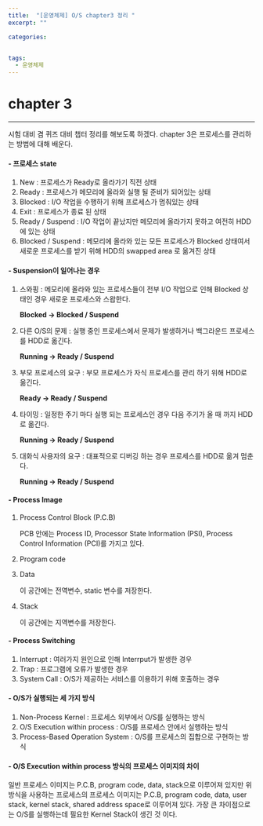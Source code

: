 ```yaml
---
title:  "[운영체제] O/S chapter3 정리 "
excerpt: ""

categories:


tags:
  - 운영체제
---
```


# chapter 3

---

시험 대비 겸 퀴즈 대비 챕터 정리를 해보도록 하겠다. chapter 3은 프로세스를 관리하는 방법에 대해 배운다.

#### - 프로세스 state

1. New : 프로세스가 Ready로 올라가기 직전 상태
2. Ready : 프로세스가 메모리에 올라와 실행 될 준비가 되어있는 상태
3. Blocked : I/O 작업을 수행하기 위해 프로세스가 멈춰있는 상태
4. Exit : 프로세스가 종료 된 상태
5. Ready / Suspend : I/O 작업이 끝났지만 메모리에 올라가지 못하고 여전히 HDD에 있는 상태
6. Blocked / Suspend : 메모리에 올라와 있는 모든 프로세스가 Blocked 상태여서 새로운 프로세스를 받기 위해 HDD의 swapped area 로 옮겨진 상태

#### - Suspension이 일어나는 경우

1. 스와핑 : 메모리에 올라와 있는 프로세스들이 전부 I/O 작업으로 인해 Blocked 상태인 경우 새로운 프로세스와 스왑한다.

   **Blocked &rarr; Blocked / Suspend**

2. 다른 O/S의 문제 : 실행 중인 프로세스에서 문제가 발생하거나 백그라운드 프로세스를 HDD로 옮긴다.

   **Running &rarr; Ready / Suspend**

3. 부모 프로세스의 요구 : 부모 프로세스가 자식 프로세스를 관리 하기 위해 HDD로 옮긴다.

   **Ready &rarr; Ready / Suspend**

4. 타이밍 : 일정한 주기 마다 실행 되는 프로세스인 경우 다음 주기가 올 때 까지 HDD로 옮긴다.

   **Running &rarr; Ready / Suspend**

5. 대화식 사용자의 요구 : 대표적으로 디버깅 하는 경우 프로세스를 HDD로 옮겨 멈춘다.

   **Running &rarr; Ready / Suspend**

#### - Process Image

1. Process Control Block (P.C.B)

   PCB 안에는 Process ID, Processor State Information (PSI), Process Control Information (PCI)를 가지고 있다.

2. Program code

3. Data

   이 공간에는 전역변수, static 변수를 저장한다.

4. Stack

   이 공간에는 지역변수를 저장한다.

#### - Process Switching

1. Interrupt : 여러가지 원인으로 인해 Interrput가 발생한 경우
2. Trap : 프로그램에 오류가 발생한 경우
3. System Call : O/S가 제공하는 서비스를 이용하기 위해 호출하는 경우

#### - O/S가 실행되는 세 가지 방식

1. Non-Process Kernel : 프로세스 외부에서 O/S를 실행하는 방식
2. O/S Execution within process : O/S를 프로세스 안에서 실행하는 방식
3. Process-Based Operation System : O/S를 프로세스의 집합으로 구현하는 방식

#### - O/S Execution within process 방식의 프로세스 이미지의 차이

일반 프로세스 이미지는 P.C.B, program code, data, stack으로 이루어져 있지만 위 방식을 사용하는 프로세스의 프로세스 이미지는 P.C.B, program code, data, user stack, kernel stack, shared address space로 이루어져 있다. 가장 큰 차이점으로는 O/S를 실행하는데 필요한 Kernel Stack이 생긴 것 이다.